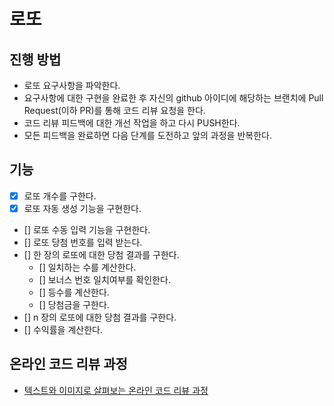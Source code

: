 # 로또
## 진행 방법
* 로또 요구사항을 파악한다.
* 요구사항에 대한 구현을 완료한 후 자신의 github 아이디에 해당하는 브랜치에 Pull Request(이하 PR)를 통해 코드 리뷰 요청을 한다.
* 코드 리뷰 피드백에 대한 개선 작업을 하고 다시 PUSH한다.
* 모든 피드백을 완료하면 다음 단계를 도전하고 앞의 과정을 반복한다.


## 기능
- [x] 로또 개수를 구한다.
- [x] 로또 자동 생성 기능을 구현한다.
- [] 로또 수동 입력 기능을 구현한다.
- [] 로또 당첨 번호를 입력 받는다.
- [] 한 장의 로또에 대한 당첨 결과를 구한다.
  - [] 일치하는 수를 계산한다.
  - [] 보너스 번호 일치여부를 확인한다.
  - [] 등수를 계산한다.
  - [] 당첨금을 구한다.
- [] n 장의 로또에 대한 당첨 결과를 구한다.
- [] 수익률을 계산한다.
## 온라인 코드 리뷰 과정
* [텍스트와 이미지로 살펴보는 온라인 코드 리뷰 과정](https://github.com/next-step/nextstep-docs/tree/master/codereview)